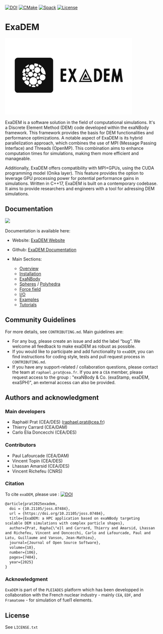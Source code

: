 [![DOI](https://joss.theoj.org/papers/10.21105/joss.07484/status.svg)](https://doi.org/10.21105/joss.07484)
[![CMake](https://github.com/Collab4exaNBody/exaDEM/actions/workflows/cmake.yml/badge.svg)](https://github.com/Collab4exaNBody/exaDEM/actions/workflows/cmake.yml)
[![Spack](https://github.com/Collab4exaNBody/exaDEM/actions/workflows/spack.yml/badge.svg)](https://github.com/Collab4exaNBody/exaDEM/actions/workflows/spack.yml)
[![License](https://img.shields.io/badge/License-Apache_2.0-blue.svg)](https://opensource.org/licenses/Apache-2.0)

# ExaDEM

![](doc/logo/exaDEMlogo2.png)

ExaDEM is a software solution in the field of computational simulations. It's a Discrete Element Method (DEM) code developed within the exaNBody framework. This framework provides the basis for DEM functionalities and performance optimizations. A notable aspect of ExaDEM is its hybrid parallelization approach, which combines the use of MPI (Message Passing Interface) and Threads (OpenMP). This combination aims to enhance computation times for simulations, making them more efficient and manageable.

Additionally, ExaDEM offers compatibility with MPI+GPUs, using the CUDA programming model (Onika layer). This feature provides the option to leverage GPU processing power for potential performance gains in simulations. Written in C++17, ExaDEM is built on a contemporary codebase. It aims to provide researchers and engineers with a tool for adressing DEM simulations.

## Documentation


<img src="https://github.com/user-attachments/assets/a1891669-f579-4dd3-a109-82f2fe3cd587" width="200">

Documentation is available here: 

- Website: [ExaDEM Website](https://collab4exanbody.github.io/doc_exaDEM/)
- Github: [ExaDEM Documentation](https://github.com/Collab4exaNBody/doc_exaDEM.git)

- Main Sections:
  - [Overview](https://collab4exanbody.github.io/doc_exaDEM/project_exaDEM/Overview.html#overview-of-exadem)
  - [Installation](https://collab4exanbody.github.io/doc_exaDEM/project_exaDEM/Installation.html)
  - [ExaNBody](https://collab4exanbody.github.io/doc_exaDEM/project_exaNBody/index.html)
  - [Spheres](https://collab4exanbody.github.io/doc_exaDEM/project_exaDEM/user_guide/spheres.html) / [Polyhedra](https://collab4exanbody.github.io/doc_exaDEM/project_exaDEM/user_guide/polyhedra.html)
  - [Force field](https://collab4exanbody.github.io/doc_exaDEM/project_exaDEM/user_guide/force_field.html)
  - [I/O](https://collab4exanbody.github.io/doc_exaDEM/project_exaDEM/user_guide/IO.html)
  - [Examples](https://collab4exanbody.github.io/doc_exaDEM/project_exaDEM/Test_cases.html)
  - [Tutorials](https://collab4exanbody.github.io/doc_exaDEM/project_exaDEM/Tutorial.html)

## Community Guidelines

For more details, see `CONTRIBUTING.md`. Main guidelines are:

- For any bug, please create an issue and add the label “bug”. We welcome all feedback to make exaDEM as robust as possible.
- If you would like to participate and add functionality to `exaDEM`, you can find instructions for coding style, tests and pull request process in `CONTRIBUTING.md`.
- If you have any support-related / collaboration questions, please contact the team at `raphael.prat@cea.fr`. If you are a `CEA` member, please request access to the group : "exaNBody & Co. (exaStamp, exaDEM, exaSPH)", an external access can also be provided. 

## Authors and acknowledgment

### Main developers

- Raphaël Prat (CEA/DES) (raphael.prat@cea.fr)
- Thierry Carrard (CEA/DAM)
- Carlo Elia Doncecchi (CEA/DES)

### Contributors

- Paul Lafourcade (CEA/DAM)
- Vincent Topin (CEA/DES)
- Lhassan Amarsid (CEA/DES)
- Vincent Richefeu (CNRS)

### Citation

To cite `exaDEM`, please use : [![DOI](https://joss.theoj.org/papers/10.21105/joss.07484/status.svg)](https://doi.org/10.21105/joss.07484) 

```
@article{prat2025exadem,
  doi = {10.21105/joss.07484},
  url = {https://doi.org/10.21105/joss.07484},
  title={ExaDEM: a HPC application based on exaNBody targeting scalable DEM simulations with complex particle shapes},
  author={Prat, Rapha{\"e}l and Carrard, Thierry and Amarsid, Lhassan and Richefeu, Vincent and Doncecchi, Carlo and Lafourcade, Paul and Latu, Guillaume and Vanson, Jean-Mathieu},
  journal={Journal of Open Source Software},
  volume={10},
  number={106},
  pages={7484},
  year={2025}
}
```

### Acknowledgment

`ExaDEM` is part of the `PLEIADES` platform which has been developped in collaboration with the French nuclear industry - mainly `CEA`, `EDF`, and `Framatome` - for simulation of fuel1 elements.

## License

See `LICENSE.txt`
